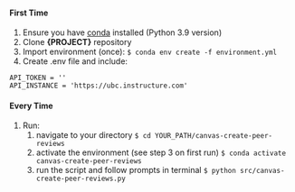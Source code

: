 
#### First Time

1. Ensure you have [conda](https://docs.conda.io/projects/conda/en/latest/user-guide/install/index.html) installed (Python 3.9 version)
2. Clone **{PROJECT}** repository
3. Import environment (once): `$ conda env create -f environment.yml`
4. Create .env file and include:

```
API_TOKEN = ''
API_INSTANCE = 'https://ubc.instructure.com'
```

#### Every Time

1. Run:
   1. navigate to your directory `$ cd YOUR_PATH/canvas-create-peer-reviews`
   1. activate the environment (see step 3 on first run) `$ conda activate canvas-create-peer-reviews`
   1. run the script and follow prompts in terminal `$ python src/canvas-create-peer-reviews.py`
